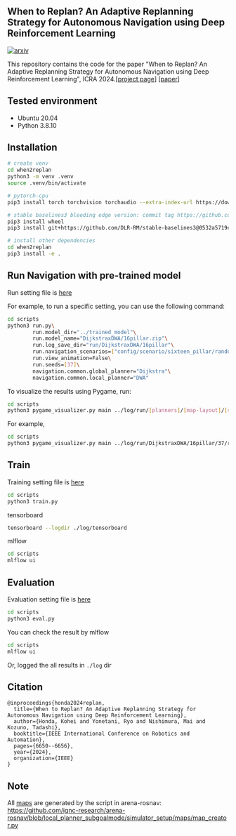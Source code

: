## When to Replan? An Adaptive Replanning Strategy for Autonomous Navigation using Deep Reinforcement Learning
[![arxiv](https://img.shields.io/badge/2024-ICRA-red.svg)](https://2024.ieee-icra.org/)

This repository contains the code for the paper "When to Replan? An Adaptive Replanning Strategy for Autonomous Navigation using Deep Reinforcement Learning", ICRA 2024.[[project page](https://omron-sinicx.github.io/when2replan/)] [[paper](https://arxiv.org/abs/2304.12046)]

## Tested environment

- Ubuntu 20.04
- Python 3.8.10


## Installation

```bash
# create venv
cd when2replan
python3 -m venv .venv
source .venv/bin/activate

# pytorch-cpu
pip3 install torch torchvision torchaudio --extra-index-url https://download.pytorch.org/whl/cpu

# stable baselines3 bleeding edge version: commit tag https://github.com/DLR-RM/stable-baselines3/commit/0532a5719c2bb46fd96b61a7e03dd8cb180c00fc
pip3 install wheel
pip3 install git+https://github.com/DLR-RM/stable-baselines3@0532a5719c2bb46fd96b61a7e03dd8cb180c00fc

# install other dependencies
cd when2replan
pip3 install -e .
```

## Run Navigation with pre-trained model

Run setting file is [here](./config/run/default.yaml)

For example, to run a specific setting, you can use the following command:

```bash
cd scripts
python3 run.py\
        run.model_dir="../trained_model"\
        run.model_name="DijkstraxDWA/16pillar.zip"\
        run.log_save_dir="run/DijkstraxDWA/16pillar"\
        run.navigation_scenarios=["config/scenario/sixteen_pillar/random.yaml"]\
        run.view_animation=False\
        run.seeds=[37]\
        navigation.common.global_planner="Dijkstra"\
        navigation.common.local_planner="DWA"
```

To visualize the results using Pygame, run:

```bash
cd scripts
python3 pygame_visualizer.py main ../log/run/[planners]/[map-layout]/[seed]/[method-name]_data.pkl
```

For example,

```bash
cd scripts
python3 pygame_visualizer.py main ../log/run/DijkstraxDWA/16pillar/37/rl_based_replan_data.pkl
```

## Train

Training setting file is [here](./config/train/default.yaml)

```bash
cd scripts
python3 train.py
```

tensorboard

```bash
tensorboard --logdir ./log/tensorboard
```

mlflow
```bash
cd scripts
mlflow ui
```


## Evaluation

Evaluation setting file is [here](./config/eval/default.yaml)

```bash
cd scripts
python3 eval.py
```

You can check the result by mlflow

```bash
cd scripts
mlflow ui
```

Or, logged the all results in `./log` dir



## Citation
```
@inproceedings{honda2024replan,
  title={When to Replan? An Adaptive Replanning Strategy for Autonomous Navigation using Deep Reinforcement Learning},
  author={Honda, Kohei and Yonetani, Ryo and Nishimura, Mai and Kozuno, Tadashi},
  booktitle={IEEE International Conference on Robotics and Automation},
  pages={6650--6656},
  year={2024},
  organization={IEEE}
}
```

## Note

All [maps](./maps/) are generated by the script in arena-rosnav: https://github.com/ignc-research/arena-rosnav/blob/local_planner_subgoalmode/simulator_setup/maps/map_creator.py